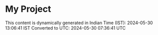 # My Project

This content is dynamically generated in Indian Time (IST): 2024-05-30 13:06:41 IST
Converted to UTC: 2024-05-30 07:36:41 UTC
